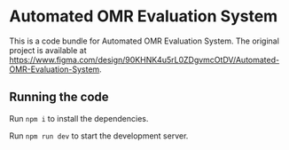 
  # Automated OMR Evaluation System

  This is a code bundle for Automated OMR Evaluation System. The original project is available at https://www.figma.com/design/90KHNK4u5rL0ZDgvmcOtDV/Automated-OMR-Evaluation-System.

  ## Running the code

  Run `npm i` to install the dependencies.

  Run `npm run dev` to start the development server.
  